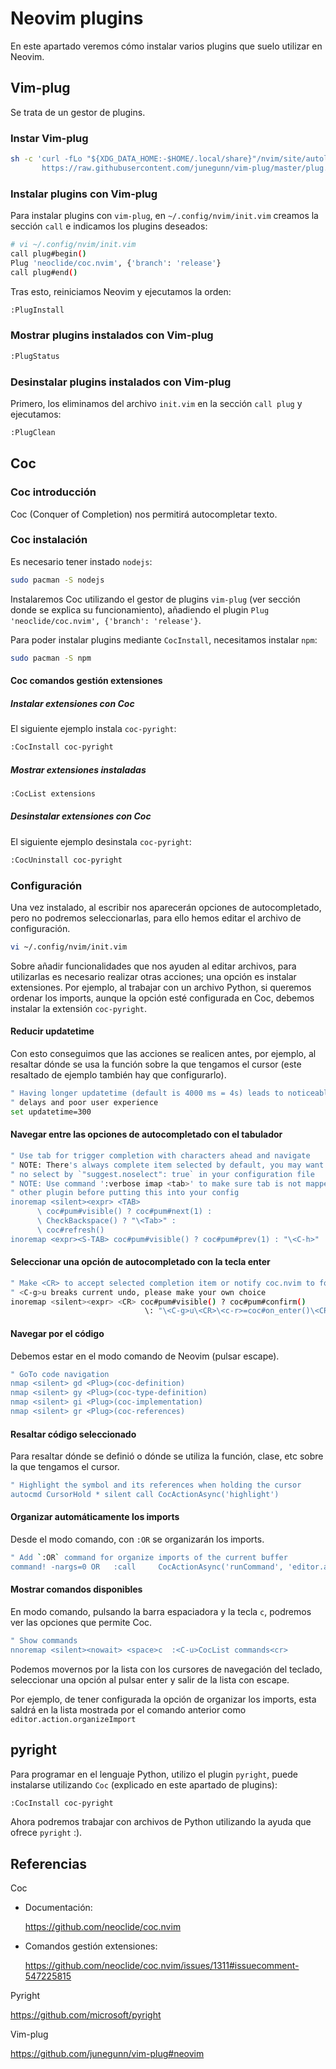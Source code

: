 # Neovim plugins

En este apartado veremos cómo instalar varios plugins que suelo utilizar en Neovim.

## Vim-plug

Se trata de un gestor de plugins.

### Instar Vim-plug

```bash
sh -c 'curl -fLo "${XDG_DATA_HOME:-$HOME/.local/share}"/nvim/site/autoload/plug.vim --create-dirs \
       https://raw.githubusercontent.com/junegunn/vim-plug/master/plug.vim'
```

### Instalar plugins con Vim-plug

Para instalar plugins con `vim-plug`, en `~/.config/nvim/init.vim` creamos la sección `call` e indicamos los plugins deseados:

```bash
# vi ~/.config/nvim/init.vim
call plug#begin()
Plug 'neoclide/coc.nvim', {'branch': 'release'}
call plug#end()
```

Tras esto, reiniciamos Neovim y ejecutamos la orden:

```bash
:PlugInstall
```

### Mostrar plugins instalados con Vim-plug

```bash
:PlugStatus
```

### Desinstalar plugins instalados con Vim-plug

Primero, los eliminamos del archivo `init.vim` en la sección `call plug` y ejecutamos:

```bash
:PlugClean
```

## Coc

### Coc introducción

Coc (Conquer of Completion) nos permitirá autocompletar texto.

### Coc instalación

Es necesario tener instado `nodejs`:

```bash
sudo pacman -S nodejs
```

Instalaremos Coc utilizando el gestor de plugins `vim-plug` (ver sección donde se explica su funcionamiento), añadiendo el plugin `Plug 'neoclide/coc.nvim', {'branch': 'release'}`.

Para poder instalar plugins mediante `CocInstall`, necesitamos instalar `npm`:

```bash
sudo pacman -S npm
```

#### Coc comandos gestión extensiones

##### Instalar extensiones con Coc

El siguiente ejemplo instala `coc-pyright`:

```bash
:CocInstall coc-pyright
```

##### Mostrar extensiones instaladas

```bash
:CocList extensions
```

##### Desinstalar extensiones con Coc

El siguiente ejemplo desinstala `coc-pyright`:

```bash
:CocUninstall coc-pyright
```

### Configuración

Una vez instalado, al escribir nos aparecerán opciones de autocompletado, pero no podremos seleccionarlas, para ello hemos editar el archivo de configuración.

```bash
vi ~/.config/nvim/init.vim
```

Sobre añadir funcionalidades que nos ayuden al editar archivos, para utilizarlas es necesario realizar otras acciones; una opción es instalar extensiones. Por ejemplo, al trabajar con un archivo Python, si queremos ordenar los imports, aunque la opción esté configurada en Coc, debemos instalar la extensión `coc-pyright`.

#### Reducir updatetime

Con esto conseguimos que las acciones se realicen antes, por ejemplo, al resaltar dónde se usa la función sobre la que tengamos el cursor (este resaltado de ejemplo también hay que configurarlo).

```bash
" Having longer updatetime (default is 4000 ms = 4s) leads to noticeable
" delays and poor user experience
set updatetime=300
```

#### Navegar entre las opciones de autocompletado con el tabulador

```bash
" Use tab for trigger completion with characters ahead and navigate
" NOTE: There's always complete item selected by default, you may want to enable
" no select by `"suggest.noselect": true` in your configuration file
" NOTE: Use command ':verbose imap <tab>' to make sure tab is not mapped by
" other plugin before putting this into your config
inoremap <silent><expr> <TAB>
      \ coc#pum#visible() ? coc#pum#next(1) :
      \ CheckBackspace() ? "\<Tab>" :
      \ coc#refresh()
inoremap <expr><S-TAB> coc#pum#visible() ? coc#pum#prev(1) : "\<C-h>"
```

#### Seleccionar una opción de autocompletado con la tecla enter

```bash
" Make <CR> to accept selected completion item or notify coc.nvim to format
" <C-g>u breaks current undo, please make your own choice
inoremap <silent><expr> <CR> coc#pum#visible() ? coc#pum#confirm()
                              \: "\<C-g>u\<CR>\<c-r>=coc#on_enter()\<CR>"
```

#### Navegar por el código

Debemos estar en el modo comando de Neovim (pulsar escape).

```bash
" GoTo code navigation
nmap <silent> gd <Plug>(coc-definition)
nmap <silent> gy <Plug>(coc-type-definition)
nmap <silent> gi <Plug>(coc-implementation)
nmap <silent> gr <Plug>(coc-references)
```

#### Resaltar código seleccionado

Para resaltar dónde se definió o dónde se utiliza la función, clase, etc sobre la que tengamos el cursor.

```bash
" Highlight the symbol and its references when holding the cursor
autocmd CursorHold * silent call CocActionAsync('highlight')
```

#### Organizar automáticamente los imports

Desde el modo comando, con `:OR` se organizarán los imports.

```bash
" Add `:OR` command for organize imports of the current buffer
command! -nargs=0 OR   :call     CocActionAsync('runCommand', 'editor.action.organizeImport')
```

#### Mostrar comandos disponibles

En modo comando, pulsando la barra espaciadora y la tecla `c`, podremos ver las opciones que permite Coc.

```bash
" Show commands
nnoremap <silent><nowait> <space>c  :<C-u>CocList commands<cr>
```

Podemos movernos por la lista con los cursores de navegación del teclado, seleccionar una opción al pulsar enter y salir de la lista con escape.

Por ejemplo, de tener configurada la opción de organizar los imports, esta saldrá en la lista mostrada por el comando anterior como `editor.action.organizeImport`

## pyright

Para programar en el lenguaje Python, utilizo el plugin `pyright`, puede instalarse utilizando `Coc` (explicado en este apartado de plugins):

```bash
:CocInstall coc-pyright
```

Ahora podremos trabajar con archivos de Python utilizando la ayuda que ofrece `pyright` :).

## Referencias

Coc

- Documentación:

  <https://github.com/neoclide/coc.nvim>

- Comandos gestión extensiones:

  <https://github.com/neoclide/coc.nvim/issues/1311#issuecomment-547225815>

Pyright

<https://github.com/microsoft/pyright>

Vim-plug

<https://github.com/junegunn/vim-plug#neovim>
